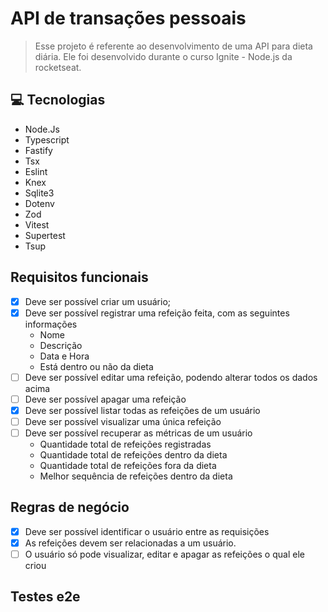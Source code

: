 # API de transações pessoais

> Esse projeto é referente ao desenvolvimento de uma API para dieta diária. Ele foi desenvolvido durante o curso Ignite - Node.js da rocketseat.

## 💻 Tecnologias

- Node.Js
- Typescript
- Fastify
- Tsx
- Eslint
- Knex
- Sqlite3
- Dotenv
- Zod
- Vitest
- Supertest
- Tsup

## Requisitos funcionais

- [x] Deve ser possível criar um usuário;
- [x] Deve ser possível registrar uma refeição feita, com as seguintes informações
  - Nome
  - Descrição
  - Data e Hora
  - Está dentro ou não da dieta
- [ ] Deve ser possível editar uma refeição, podendo alterar todos os dados acima
- [ ] Deve ser possível apagar uma refeição
- [x] Deve ser possível listar todas as refeições de um usuário
- [ ] Deve ser possível visualizar uma única refeição
- [ ] Deve ser possível recuperar as métricas de um usuário
  - Quantidade total de refeições registradas
  - Quantidade total de refeições dentro da dieta
  - Quantidade total de refeições fora da dieta
  - Melhor sequência de refeições dentro da dieta

## Regras de negócio

- [x] Deve ser possível identificar o usuário entre as requisições
- [x] As refeições devem ser relacionadas a um usuário.
- [ ] O usuário só pode visualizar, editar e apagar as refeições o qual ele criou

## Testes e2e

